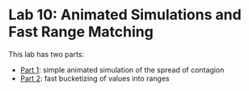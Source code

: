 # Lab 10: Animated Simulations and Fast Range Matching

This lab has two parts:

* [Part 1](part1.md): simple animated simulation of the spread of contagion
* [Part 2](part2.md): fast bucketizing of values into ranges

